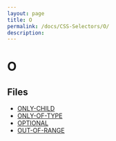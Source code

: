 ```yaml
---
layout: page
title: O
permalink: /docs/CSS-Selectors/O/
description: 
---
```


# O



## Files
* [ONLY-CHILD](/compare.html2pdf.tools/docs/CSS-Selectors/O/only-child)
* [ONLY-OF-TYPE](/compare.html2pdf.tools/docs/CSS-Selectors/O/only-of-type)
* [OPTIONAL](/compare.html2pdf.tools/docs/CSS-Selectors/O/optional)
* [OUT-OF-RANGE](/compare.html2pdf.tools/docs/CSS-Selectors/O/out-of-range)

